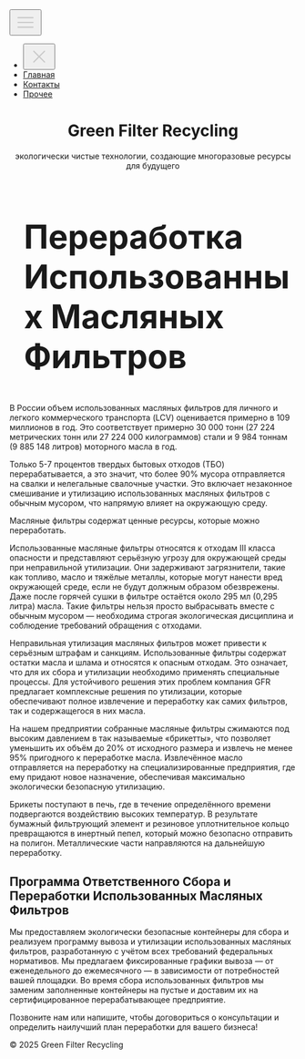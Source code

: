 <!DOCTYPE html>
<html lang="ru">
<head>
  <link rel="stylesheet" href="style.css">
  <meta charset="UTF-8">
  <meta name="viewport" content="width=device-width, initial-scale=1.0">
  <script src="script.js" defer></script>
</head>
<body>
  <button id="open-sidebar-button" onclick="openSidebar()" aria-label="open sidebar" aria-expanded="false" aria-controls="navbar">
    <svg xmlns="http://www.w3.org/2000/svg" height="40px" viewBox="0 -960 960 960" width="40px" fill="#c9c9c9"><path d="M165.13-254.62q-10.68 0-17.9-7.26-7.23-7.26-7.23-18t7.23-17.86q7.22-7.13 17.9-7.13h629.74q10.68 0 17.9 7.26 7.23 7.26 7.23 18t-7.23 17.87q-7.22 7.12-17.9 7.12H165.13Zm0-200.25q-10.68 0-17.9-7.27-7.23-7.26-7.23-17.99 0-10.74 7.23-17.87 7.22-7.13 17.9-7.13h629.74q10.68 0 17.9 7.27 7.23 7.26 7.23 17.99 0 10.74-7.23 17.87-7.22 7.13-17.9 7.13H165.13Zm0-200.26q-10.68 0-17.9-7.26-7.23-7.26-7.23-18t7.23-17.87q7.22-7.12 17.9-7.12h629.74q10.68 0 17.9 7.26 7.23 7.26 7.23 18t-7.23 17.86q-7.22 7.13-17.9 7.13H165.13Z"/></svg>
  </button>
  <nav id="navbar"> 
    <ul>  
      <li><button id="close-sidebar-button" onclick="closeSidebar()" aria-label="close sidebar"><svg xmlns="http://www.w3.org/2000/svg" height="40px" viewBox="0 -960 960 960" width="40px" fill="#c9c9c9"><path d="m480-444.62-209.69 209.7q-7.23 7.23-17.5 7.42-10.27.19-17.89-7.42-7.61-7.62-7.61-17.7 0-10.07 7.61-17.69L444.62-480l-209.7-209.69q-7.23-7.23-7.42-17.5-.19-10.27 7.42-17.89 7.62-7.61 17.7-7.61 10.07 0 17.69 7.61L480-515.38l209.69-209.7q7.23-7.23 17.5-7.42 10.27-.19 17.89 7.42 7.61 7.62 7.61 17.7 0 10.07-7.61 17.69L515.38-480l209.7 209.69q7.23 7.23 7.42 17.5.19 10.27-7.42 17.89-7.62 7.61-17.7 7.61-10.07 0-17.69-7.61L480-444.62Z"/></svg></button></li>
      <li class="home-li"><a class="active-link" href="index.html">Главная</a></li>
      <li class="home-li"><a class="active-link" href="#contact">Контакты</a></li>
      <li class="home-li"><a class="active-link" href="#contact">Прочее</a></li>
    </ul>
  </nav>

  <div id="overlay" onclick="closeSidebar()" aria-hidden="true"></div>
  
  

  <header>
    <h1>Green Filter Recycling</h1>
    <p>экологически чистые технологии, создающие многоразовые ресурсы для будущего</p>
  </header>
  <p><h2 style="font-size:6vmin;margin-left: 5%;">Переработка Использованных Масляных Фильтров</h2></p>
  <section>
    <p>
      В России объем использованных масляных фильтров для личного и легкого коммерческого транспорта (LCV) оценивается примерно в 109 миллионов в год. 
      Это соответствует примерно 30 000 тонн (27 224 метрических тонн или 27 224 000 килограммов) стали и 9 984 тоннам (9 885 148 литров) моторного масла в год.
    </p>
    <p>
      Только 5-7 процентов твердых бытовых отходов (ТБО) перерабатывается, а это значит, что более 90% мусора отправляется на свалки и нелегальные свалочные участки.
      Это включает незаконное смешивание и утилизацию использованных масляных фильтров с обычным мусором, что напрямую влияет на окружающую среду.
    </p>
    <p>
      Масляные фильтры содержат ценные ресурсы, которые можно переработать.
    </p>
    <p>
      Использованные масляные фильтры относятся к отходам III класса опасности и представляют серьёзную угрозу для окружающей среды при неправильной утилизации. Они задерживают загрязнители, такие как топливо, масло и тяжёлые металлы, которые могут нанести вред окружающей среде, если не будут должным образом обезврежены. Даже после горячей сушки в фильтре остаётся около 295 мл (0,295 литра) масла. Такие фильтры нельзя просто выбрасывать вместе с обычным мусором — необходима строгая экологическая дисциплина и соблюдение требований обращения с отходами.
    </p>
    <p>
      Неправильная утилизация масляных фильтров может привести к серьёзным штрафам и санкциям. 
      Использованные фильтры содержат остатки масла и шлама и относятся к опасным отходам. 
      Это означает, что для их сбора и утилизации необходимо применять специальные процессы. 
      Для устойчивого решения этих проблем компания GFR предлагает комплексные решения по утилизации, которые обеспечивают полное извлечение и переработку как самих фильтров, так и содержащегося в них масла.
    </p>
    <p>
      На нашем предприятии собранные масляные фильтры сжимаются под высоким давлением в так называемые «брикетты», что позволяет уменьшить их объём до 20% от исходного размера и извлечь не менее 95% пригодного к переработке масла. 
      Извлечённое масло отправляется на переработку на специализированные предприятия, где ему придают новое назначение, обеспечивая максимально экологически безопасную утилизацию.
    </p>
    <p>
      Брикеты поступают в печь, где в течение определённого времени подвергаются воздействию высоких температур. 
      В результате бумажный фильтрующий элемент и резиновое уплотнительное кольцо превращаются в инертный пепел, который можно безопасно отправить на полигон. 
      Металлические части направляются на дальнейшую переработку.
    </p>
  </section>

  <section>
    <h2>Программа Ответственного Сбора и Переработки Использованных Масляных Фильтров</h2>
    <p>
      Мы предоставляем экологически безопасные контейнеры для сбора и реализуем программу вывоза и утилизации использованных масляных фильтров, разработанную с учётом всех требований федеральных нормативов. 
      Мы предлагаем фиксированные графики вывоза — от еженедельного до ежемесячного — в зависимости от потребностей вашей площадки. 
      Во время сбора использованных фильтров мы заменим заполненные контейнеры на пустые и доставим их на сертифицированное перерабатывающее предприятие.

</p>
    <p>
      Позвоните нам или напишите, чтобы договориться о консультации и определить наилучший план переработки для вашего бизнеса!
    </p>
    
  </section>

  <footer>
    &copy; 2025 Green Filter Recycling
  </footer>

</body>
</html>
